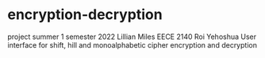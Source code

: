 # encryption-decryption
project summer 1 semester 2022
Lillian Miles 
EECE 2140
Roi Yehoshua
User interface for shift, hill and monoalphabetic cipher encryption and decryption
